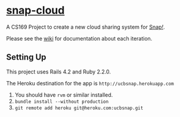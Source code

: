 # [snap-cloud][hk-app]
A CS169 Project to create a new cloud sharing system for [Snap<i>!</i>][sbe].


Please see the [wiki][wiki] for documentation about each iteration.

## Setting Up
This project uses Rails 4.2 and Ruby 2.2.0.

The Heroku destination for the app is `http://ucbsnap.herokuapp.com`

1. You should have `rvm` or similar installed.
2. `bundle install --without production`
3. `git remote add heroku git@heroku.com:ucbsnap.git`

[hk-app]: http://ucbsnap.herokuapp.com
[sbe]: http://snap.berkeley.edu
[wiki]: https://github.com/snap-cloud/snap-cloud/wiki/Iteration-0-Deliverables